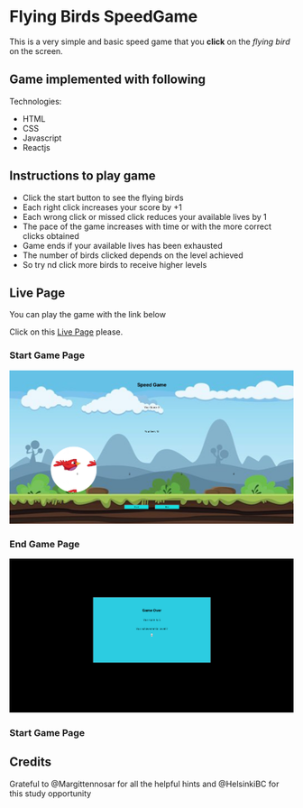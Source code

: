 # Flying Birds SpeedGame


This is a very simple and basic speed game that you **click** on the *flying bird* on the screen. 

## Game implemented with following

Technologies:

- HTML
- CSS
- Javascript
- Reactjs

## Instructions to play game 

- Click the start button to see the flying birds
- Each right click increases your score by +1
- Each wrong click or missed click reduces your available lives by 1
- The pace of the game increases with time or with the more correct clicks obtained
- Game ends if your available lives has been exhausted
- The number of birds clicked depends on the level achieved
- So try nd click more birds to receive higher levels

## Live Page

You can play the game with the link below

Click on this [Live Page](https://lambent-monstera-c0d9f2.netlify.app/ "Link to Speed Game") please.


### Start Game Page

![Start Game page](/src/assets/images/game.png "Start Game Page")

### End Game Page

![End Game Page](/src/assets/images/modal.png "End Game Page")
### Start Game Page


## Credits

Grateful to @Margittennosar for all the helpful hints and @HelsinkiBC for this study opportunity


